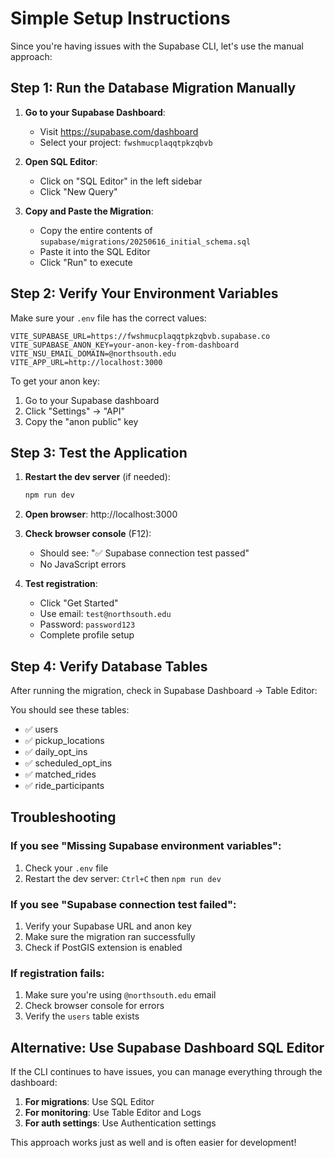 # Simple Setup Instructions

Since you're having issues with the Supabase CLI, let's use the manual approach:

## Step 1: Run the Database Migration Manually

1. **Go to your Supabase Dashboard**:
   - Visit https://supabase.com/dashboard
   - Select your project: `fwshmucplaqqtpkzqbvb`

2. **Open SQL Editor**:
   - Click on "SQL Editor" in the left sidebar
   - Click "New Query"

3. **Copy and Paste the Migration**:
   - Copy the entire contents of `supabase/migrations/20250616_initial_schema.sql`
   - Paste it into the SQL Editor
   - Click "Run" to execute

## Step 2: Verify Your Environment Variables

Make sure your `.env` file has the correct values:

```env
VITE_SUPABASE_URL=https://fwshmucplaqqtpkzqbvb.supabase.co
VITE_SUPABASE_ANON_KEY=your-anon-key-from-dashboard
VITE_NSU_EMAIL_DOMAIN=@northsouth.edu
VITE_APP_URL=http://localhost:3000
```

To get your anon key:
1. Go to your Supabase dashboard
2. Click "Settings" → "API"
3. Copy the "anon public" key

## Step 3: Test the Application

1. **Restart the dev server** (if needed):
   ```bash
   npm run dev
   ```

2. **Open browser**: http://localhost:3000

3. **Check browser console** (F12):
   - Should see: "✅ Supabase connection test passed"
   - No JavaScript errors

4. **Test registration**:
   - Click "Get Started"
   - Use email: `test@northsouth.edu`
   - Password: `password123`
   - Complete profile setup

## Step 4: Verify Database Tables

After running the migration, check in Supabase Dashboard → Table Editor:

You should see these tables:
- ✅ users
- ✅ pickup_locations  
- ✅ daily_opt_ins
- ✅ scheduled_opt_ins
- ✅ matched_rides
- ✅ ride_participants

## Troubleshooting

### If you see "Missing Supabase environment variables":
1. Check your `.env` file
2. Restart the dev server: `Ctrl+C` then `npm run dev`

### If you see "Supabase connection test failed":
1. Verify your Supabase URL and anon key
2. Make sure the migration ran successfully
3. Check if PostGIS extension is enabled

### If registration fails:
1. Make sure you're using `@northsouth.edu` email
2. Check browser console for errors
3. Verify the `users` table exists

## Alternative: Use Supabase Dashboard SQL Editor

If the CLI continues to have issues, you can manage everything through the dashboard:

1. **For migrations**: Use SQL Editor
2. **For monitoring**: Use Table Editor and Logs
3. **For auth settings**: Use Authentication settings

This approach works just as well and is often easier for development!
